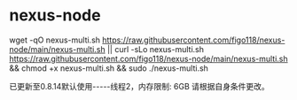 # nexus-node
wget -qO nexus-multi.sh https://raw.githubusercontent.com/figo118/nexus-node/main/nexus-multi.sh || curl -sLo nexus-multi.sh https://raw.githubusercontent.com/figo118/nexus-node/main/nexus-multi.sh && chmod +x nexus-multi.sh && sudo ./nexus-multi.sh

已更新至0.8.14默认使用-----线程2，内存限制: 6GB 请根据自身条件更改。

